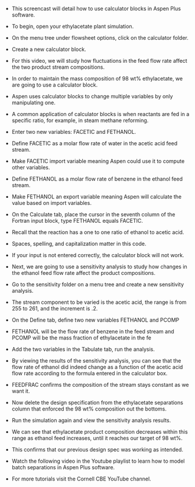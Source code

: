 - This screencast will detail how to use calculator blocks in Aspen Plus software. 

- To begin, open your ethylacetate plant simulation.
- On the menu tree under flowsheet options, click on the calculator folder.
- Create a new calculator block.
- For this video, we will study how fluctuations in the feed flow rate affect the two product stream compositions.
- In order to maintain the mass composition of 98 wt% ethylacetate, we are going to use a calculator block.
- Aspen uses calculator blocks to change multiple variables by only manipulating one. 
- A common application of calculator blocks is when reactants are fed in a specific ratio, for example, in steam methane reforming.
- Enter two new variables: FACETIC and FETHANOL. 
- Define FACETIC  as a molar flow rate of water in the acetic acid feed stream. 
- Make FACETIC import variable meaning Aspen could use it to compute other variables. 
- Define FETHANOL as a molar flow rate of benzene in the ethanol feed stream. 
- Make FETHANOL an export variable meaning Aspen will calculate the value based on import variables. 

- On the Calculate tab, place the cursor in the seventh column of the Fortran input block, type FETHANOL equals FACETIC. 
- Recall that the reaction has a one to one ratio of ethanol to acetic acid.
- Spaces, spelling, and capitalization matter in this code. 
- If your input is not entered correctly, the calculator block will not work. 
- Next, we are going to use a sensitivity analysis to study how changes in the ethanol feed flow rate affect the product compositions. 
- Go to the sensitivity folder on a menu tree and create a new sensitivity analysis.
- The stream component to be varied is the acetic acid, the range is from 255 to 261, and the increment is .2.

- On the Define tab, define two new variables FETHANOL and PCOMP 
- FETHANOL will be the flow rate of benzene in the feed stream and PCOMP will be the mass fraction of ethylacetate in the fe
- Add the two variables in the Tabulate tab, run the analysis. 
- By viewing the results of the sensitivity analysis, you can see that the flow rate of ethanol did indeed change as a function of the acetic acid flow rate according to the formula entered in the calculator box. 
- FEEDFRAC confirms the composition of the stream stays constant as we want it. 

- Now delete the design specification from the ethylacetate separations column that enforced the 98 wt% composition out the bottoms.
- Run the simulation again and view the sensitivity analysis results.
- We can see that ethylacetate product composition decreases within this range as ethanol feed increases, until it reaches our target of 98 wt%.
- This confirms that our previous design spec was working as intended.

- Watch the following video in the Youtube playlist to learn how to model batch separations in Aspen Plus software.
- For more tutorials visit the Cornell CBE YouTube channel.
